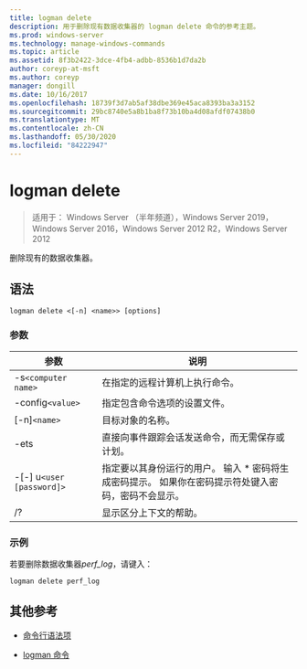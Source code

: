 ```yaml
---
title: logman delete
description: 用于删除现有数据收集器的 logman delete 命令的参考主题。
ms.prod: windows-server
ms.technology: manage-windows-commands
ms.topic: article
ms.assetid: 8f3b2422-3dce-4fb4-adbb-8536b1d7da2b
author: coreyp-at-msft
ms.author: coreyp
manager: dongill
ms.date: 10/16/2017
ms.openlocfilehash: 18739f3d7ab5af38dbe369e45aca8393ba3a3152
ms.sourcegitcommit: 29bc8740e5a8b1ba8f73b10ba4d08afdf07438b0
ms.translationtype: MT
ms.contentlocale: zh-CN
ms.lasthandoff: 05/30/2020
ms.locfileid: "84222947"
---
```

# <a name="logman-delete"></a>logman delete

> 适用于： Windows Server （半年频道），Windows Server 2019，Windows Server 2016，Windows Server 2012 R2，Windows Server 2012

删除现有的数据收集器。

## <a name="syntax"></a>语法

```
logman delete <[-n] <name>> [options]
```

### <a name="parameters"></a>参数

| 参数 | 说明 |
| --------- | ----------- |
| -s`<computer name>` | 在指定的远程计算机上执行命令。 |
| -config`<value>` | 指定包含命令选项的设置文件。 |
| [-n]`<name>` | 目标对象的名称。 |
| -ets | 直接向事件跟踪会话发送命令，而无需保存或计划。 |
| -[-] u`<user [password]>` | 指定要以其身份运行的用户。 输入 \* 密码将生成密码提示。 如果你在密码提示符处键入密码，密码不会显示。 |
| /? | 显示区分上下文的帮助。 |

### <a name="examples"></a>示例

若要删除数据收集器*perf_log*，请键入：

```
logman delete perf_log
```

## <a name="additional-references"></a>其他参考

- [命令行语法项](command-line-syntax-key.md)

- [logman 命令](logman.md)
